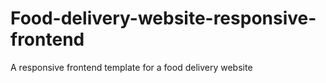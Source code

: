 # Food-delivery-website-responsive-frontend
A responsive frontend template for a food delivery website

